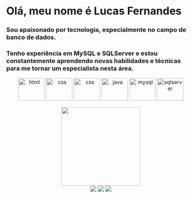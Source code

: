 # Olá, meu nome é Lucas Fernandes
### Sou apaixonado por tecnologia, especialmente no campo de banco de dados. 
### Tenho experiência em MySQL e SQLServer e estou constantemente aprendendo novas habilidades e técnicas para me tornar um especialista nesta área.

<div align="center">
   <a href="https://github.com/lucasrx6">
      <img align="center" alt="html" height="60" width="70" src="https://cdn.jsdelivr.net/gh/devicons/devicon/icons/html5/html5-original-wordmark.svg"><a/>
      
      
   <a href="https://github.com/lucasrx6">
      <img align="center" alt="css" height="60" width="70" src="https://cdn.jsdelivr.net/gh/devicons/devicon/icons/css3/css3-original-wordmark.svg"><a/>
      
      
   <a href="https://github.com/lucasrx6">
      <img align="center" alt="css" height="60" width="70" src="https://cdn.jsdelivr.net/gh/devicons/devicon/icons/bootstrap/bootstrap-original-wordmark.svg" /><a/>
      
      
   <a href="https://github.com/lucasrx6">
      <img align="center" alt="java" height="60" width="70" src="https://cdn.jsdelivr.net/gh/devicons/devicon/icons/java/java-original-wordmark.svg"><a/>
      
      
   <a href="https://github.com/lucasrx6">
      <img align="center" alt="mysql" height="60" width="70" src="https://cdn.jsdelivr.net/gh/devicons/devicon/icons/mysql/mysql-original-wordmark.svg"><a/>
      
     
   <a href="https://github.com/lucasrx6">
      <img align="center" alt="sqlserver" height="60" width="70" src="https://cdn.jsdelivr.net/gh/devicons/devicon/icons/microsoftsqlserver/microsoftsqlserver-plain-wordmark.svg"><a/>
  
</div><br>
<div align="center">
  <a href="https://github.com/lucasrx6">
  <img height="210em" src="https://github-readme-stats.vercel.app/api?username=lucasrx6&show_icons=true&theme=dracula&include_all_commits=true&count_private=true"/></a>
</div>
    
<div align="center">
    <a href="https://www.facebook.com/lucas.fernandes.199666" target="_blank">
        <img src="https://img.shields.io/badge/Facebook-1877F2?style=for-the-badge&logo=facebook&logoColor=white" target="_blank"/><a/>
    <a href="https://www.instagram.com/fernand.luks/" target="_blank">
        <img src="https://img.shields.io/badge/Instagram-E4405F?style=for-the-badge&logo=instagram&logoColor=white" target="_blank"/><a/>
    <a href="[https://www.linkedin.com/in/lucas-fernandes-de-oliveira-011813154/]" target="_blank">
        <img src="https://img.shields.io/badge/LinkedIn-0077B5?style=for-the-badge&logo=linkedin&logoColor=white" target="_blank"/><a/>
</div>
<div align="center">  
</div>
